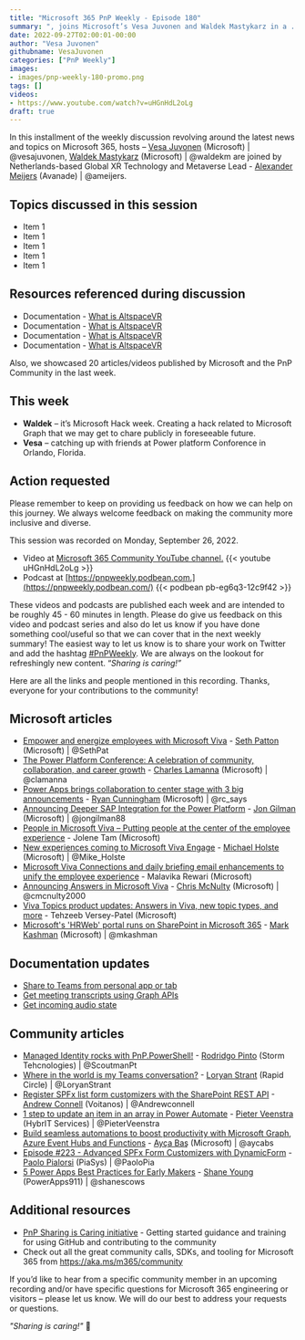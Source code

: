 ```yaml
---
title: "Microsoft 365 PnP Weekly - Episode 180"
summary: ", joins Microsoft’s Vesa Juvonen and Waldek Mastykarz in a . 20 articles/videos by Microsoft/Community are highlighted."
date: 2022-09-27T02:00:01-00:00
author: "Vesa Juvonen"
githubname: VesaJuvonen
categories: ["PnP Weekly"]
images:
- images/pnp-weekly-180-promo.png
tags: []
videos:
- https://www.youtube.com/watch?v=uHGnHdL2oLg
draft: true
---
```

 
In this installment of the weekly discussion revolving around the latest news and topics on Microsoft 365, hosts – [Vesa Juvonen](http://twitter.com/vesajuvonen) (Microsoft) \| @vesajuvonen, [Waldek Mastykarz](http://twitter.com/waldekm) (Microsoft) \| @waldekm are joined by Netherlands-based Global XR Technology and Metaverse Lead - [Alexander Meijers](https://twitter.com/ameijers) (Avanade) \| @ameijers.

## Topics discussed in this session

* Item 1
* Item 1
* Item 1
* Item 1
* Item 1

## Resources referenced during discussion

* Documentation - [What is AltspaceVR](https://learn.microsoft.com/windows/mixed-reality/altspace-vr/overview) 
* Documentation - [What is AltspaceVR](https://learn.microsoft.com/windows/mixed-reality/altspace-vr/overview) 
* Documentation - [What is AltspaceVR](https://learn.microsoft.com/windows/mixed-reality/altspace-vr/overview) 
* Documentation - [What is AltspaceVR](https://learn.microsoft.com/windows/mixed-reality/altspace-vr/overview) 

Also, we showcased 20 articles/videos published by Microsoft and the PnP Community in the last week.

## This week

* **Waldek** – it’s Microsoft Hack week. Creating a hack related to Microsoft Graph that we may get to chare publicly in foreseeable future.
* **Vesa** – catching up with friends at Power platform Conforence in Orlando, Florida.

## Action requested

Please remember to keep on providing us feedback on how we can help on this journey. We always welcome feedback on making the community more inclusive and diverse.

This session was recorded on Monday, September 26, 2022.

*   Video at [Microsoft 365 Community YouTube channel.](https://aka.ms/m365pnp-videos)
    {{< youtube uHGnHdL2oLg >}}
*   Podcast at [https://pnpweekly.podbean.com.](https://pnpweekly.podbean.com/) 
    {{< podbean pb-eg6q3-12c9f42 >}}   

These videos and podcasts are published each week and are intended to be roughly 45 - 60 minutes in length.  Please do give us feedback on this video and podcast series and also do let us know if you have done something cool/useful so that we can cover that in the next weekly summary! The easiest way to let us know is to share your work on Twitter and add the hashtag [#PnPWeekly](https://twitter.com/search?q=%23pnpweekly). We are always on the lookout for refreshingly new content. “_Sharing is caring!”_ 

Here are all the links and people mentioned in this recording. Thanks, everyone for your contributions to the community!

## Microsoft articles

* [Empower and energize employees with Microsoft Viva](https://www.microsoft.com/en-us/microsoft-365/blog/2022/09/22/empower-and-energize-employees-with-microsoft-viva/) - [Seth Patton](https://twitter.com/SethPat) (Microsoft) | @SethPat
* [The Power Platform Conference: A celebration of community, collaboration, and career growth](https://cloudblogs.microsoft.com/powerplatform/2022/09/20/the-power-platform-conference-a-celebration-of-community-collaboration-and-career-growth/) - [Charles Lamanna](https://twitter.com/clamanna) (Microsoft) | @clamanna
* [Power Apps brings collaboration to center stage with 3 big announcements](https://powerapps.microsoft.com/en-us/blog/power-apps-brings-collaboration-to-center-stage-with-3-big-announcements/) - [Ryan Cunningham](https://twitter.com/rc_says) (Microsoft) | @rc_says
* [Announcing Deeper SAP Integration for the Power Platform](https://powerautomate.microsoft.com/en-us/blog/announcing-deeper-sap-integration-for-the-power-platform/) - [Jon Gilman](https://twitter.com/jongilman88) (Microsoft) | @jongilman88
* [People in Microsoft Viva – Putting people at the center of the employee experience](https://techcommunity.microsoft.com/t5/microsoft-viva-blog/people-in-microsoft-viva-putting-people-at-the-center-of-the/ba-p/3633223) - Jolene Tam (Microsoft)
* [New experiences coming to Microsoft Viva Engage](https://techcommunity.microsoft.com/t5/microsoft-viva-blog/new-experiences-coming-to-microsoft-viva-engage/ba-p/3634273) - [Michael Holste](https://twitter.com/Mike_Holste) (Microsoft) | @Mike_Holste
* [Microsoft Viva Connections and daily briefing email enhancements to unify the employee experience](https://techcommunity.microsoft.com/t5/microsoft-viva-blog/microsoft-viva-connections-and-daily-briefing-email-enhancements/ba-p/3633254) - Malavika Rewari (Microsoft)
* [Announcing Answers in Microsoft Viva](https://techcommunity.microsoft.com/t5/microsoft-viva-blog/announcing-answers-in-microsoft-viva/ba-p/3634288) - [Chris McNulty](https://twitter.com/cmcnulty2000) (Microsoft) | @cmcnulty2000
* [Viva Topics product updates: Answers in Viva, new topic types, and more](https://techcommunity.microsoft.com/t5/microsoft-viva-blog/viva-topics-product-updates-answers-in-viva-new-topic-types-and/ba-p/3631438) - Tehzeeb Versey-Patel (Microsoft)
* [Microsoft's 'HRWeb' portal runs on SharePoint in Microsoft 365](https://techcommunity.microsoft.com/t5/microsoft-sharepoint-blog/microsoft-s-hrweb-portal-runs-on-sharepoint-in-microsoft-365/ba-p/3627806) - [Mark Kashman](https://twitter.com/mkashman) (Microsoft) | @mkashman

## Documentation updates

* [Share to Teams from personal app or tab](https://learn.microsoft.com/en-gb/microsoftteams/platform/concepts/build-and-test/share-to-teams-from-personal-app-or-tab?referrer=whats.new.rssfeed)
* [Get meeting transcripts using Graph APIs](https://learn.microsoft.com/en-gb/microsoftteams/platform/graph-api/meeting-transcripts/overview-transcripts?referrer=whats.new.rssfeed)
* [Get incoming audio state](https://learn.microsoft.com/en-gb/microsoftteams/platform/apps-in-teams-meetings/api-references?referrer=whats.new.rssfeed&tabs=dotnet#toggle-incoming-audio)


## Community articles

* [Managed Identity rocks with PnP.PowerShell!](https://www.scoutman.pt/managed-identity-rocks-with-pnp.powershell/) - [Rodridgo Pinto](https://twitter.com/ScoutmanPt) (Storm Tehcnologies) | @ScoutmanPt
* [Where in the world is my Teams conversation?](https://www.enowsoftware.com/solutions-engine/m365-teams-center/where-in-the-world-is-my-teams-conversation) - [Loryan Strant](https://twitter.com/LoryanStrant) (Rapid Circle) | @LoryanStrant
* [Register SPFx list form customizers with the SharePoint REST API](https://www.andrewconnell.com/blog/sharepoint-framework-register-list-form-customizers-rest-api/) - [Andrew Connell](https://twitter.com/andrewconnell) (Voitanos) | @Andrewconnell
* [1 step to update an item in an array in Power Automate](https://sharepains.com/2022/09/21/update-an-item-array-power-automate/) - [Pieter Veenstra](https://twitter.com/PieterVeenstra) (HybrIT Services) | @PieterVeenstra
* [Build seamless automations to boost productivity with Microsoft Graph, Azure Event Hubs and Functions](https://aycabas.com/2022/09/19/build-seamless-automations-to-boost-productivity-with-microsoft-graph-azure-event-hubs-and-functions/) - [Ayça Baş](https://twitter.com/aycabs) (Microsoft) | @aycabs
* [Episode #223 - Advanced SPFx Form Customizers with DynamicForm](https://www.youtube.com/watch?v=fuVrosr-NgQ) - [Paolo Pialorsi](https://twitter.com/PaoloPia) (PiaSys) | @PaoloPia
* [5 Power Apps Best Practices for Early Makers](https://www.youtube.com/watch?v=WUy2IaTa56g) - [Shane Young](https://twitter.com/ShanesCows) (PowerApps911) | @shanescows
  
## Additional resources

* [PnP Sharing is Caring initiative](https://aka.ms/sharing-is-caring) - Getting started guidance and training for using GitHub and contributing to the community
* Check out all the great community calls, SDKs, and tooling for Microsoft 365 from <https://aka.ms/m365/community>

If you’d like to hear from a specific community member in an upcoming recording and/or have specific questions for Microsoft 365 engineering or visitors – please let us know. We will do our best to address your requests or questions.

_"Sharing is caring!"_ 🧡

